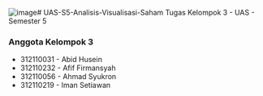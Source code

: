 ![image](https://github.com/manstwn/UAS-S5-Analisis-Visualisasi-Saham/assets/92351985/e9ee1d89-6e60-44fc-bbf8-1218bc7ba0ec)# UAS-S5-Analisis-Visualisasi-Saham
Tugas Kelompok 3 - UAS - Semester 5

### Anggota Kelompok 3
- 312110031 - Abid Husein
- 312110232 - Afif Firmansyah
- 312110056 - Ahmad Syukron
- 312110219 - Iman Setiawan


